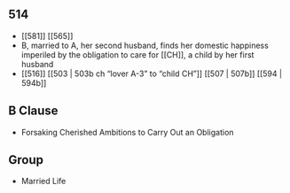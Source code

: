 ## 514
- [[581]] [[565]] 
- B, married to A, her second husband, finds her domestic happiness imperiled by the obligation to care for [[CH]], a child by her first husband
- [[516]] [[503 | 503b ch “lover A-3” to “child CH”]] [[507 | 507b]] [[594 | 594b]] 

## B Clause
- Forsaking Cherished Ambitions to Carry Out an Obligation

## Group
- Married Life

